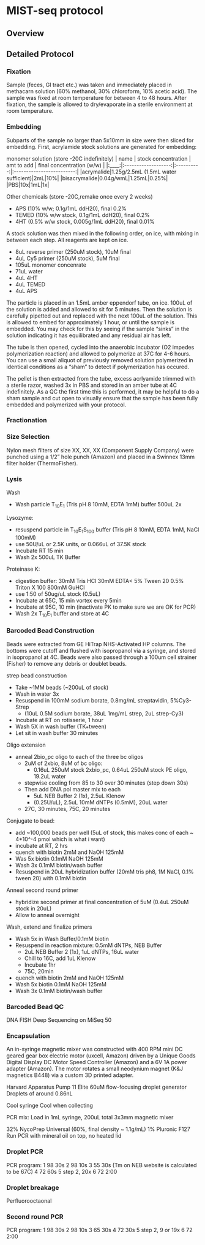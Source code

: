 # MIST-seq protocol 

## Overview

## Detailed Protocol

### Fixation

Sample (feces, GI tract etc.) was taken and immediately placed in methacarn solution (60% methanol, 30% chloroform, 10% acetic acid). The sample was fixed at room temperature for between 4 to 48 hours. After fixation, the sample is allowed to dry/evaporate in a sterile environment at room temperature.

### Embedding

Subparts of the sample no larger than 5x10mm in size were then sliced for embedding. First, acrylamide stock solutions are generated for embedding:

monomer solution (store -20C indefinitely)
| name | stock concentration | amt to add | final concentration (w/w) |
|:____:|:-------------------:|:----------:|:-------------------------:|
|acrymalide|1.25g/2.5mL (1.5mL water sufficient)|2mL|10%|
|bisacrymalide|0.04g/wmL|1.25mL|0.25%|
|PBS|10x|1mL|1x|

Other chemicals (store -20C,remake once every 2 weeks)

- APS (10% w/w; 0.1g/1mL ddH20), final  0.2%
- TEMED  (10% w/w stock, 0.1g/1mL ddH20), final 0.2%
- 4HT  (0.5% w/w stock, 0.005g/1mL ddH20), final 0.01%

A stock solution was then mixed in the following order, on ice, with mixing in between each step. All reagents are kept on ice.

- 8uL reverse primer (250uM stock), 10uM final
- 4uL Cy5 primer (250uM stock), 5uM final
- 105uL monomer concenrate
- 71uL water
- 4uL 4HT
- 4uL TEMED
- 4uL APS

The particle is placed in an 1.5mL amber eppendorf tube, on ice. 100uL of the solution is added and allowed to sit for 5 minutes. Then the solution is carefully pipetted out and replaced with the next 100uL of the solution. This is allowed to embed for approximately 1 hour, or until the sample is embedded. You may check for this by seeing if the sample “sinks” in the solution indicating it has equilibrated and any residual air has left.

The tube is then opened, cycled into the anaerobic incubator (O2 impedes polymerization reaction) and allowed to polymerize at 37C for 4-6 hours. You can use a small aliquot of previously removed solution polymerized in identical conditions as a “sham” to detect if polymerization has occured.

The pellet is then extracted from the tube, excess acrlyamide trimmed with a sterile razor, washed 3x in PBS and stored in an amber tube at 4C indefinitely. As a QC the first time this is performed, it may be helpful to do a sham sample and cut open to visually ensure that the sample has been fully embedded and polymerized with your protocol.

### Fractionation

### Size Selection
Nylon mesh filters of size XX, XX, XX (Component Supply Company) were punched using a 1/2” hole punch (Amazon) and placed in a Swinnex 13mm filter holder (ThermoFisher).

### Lysis
Wash

- Wash particle T<sub>10</sub>E<sub>1</sub> (Tris pH 8 10mM, EDTA 1mM) buffer 500uL 2x

Lysozyme:

- resuspend particle in T<sub>10</sub>E<sub>1</sub>S<sub>100</sub> buffer (Tris pH 8 10mM, EDTA 1mM, NaCl 100mM) 
- use 50U/uL or 2.5K units, or 0.066uL of 37.5K stock
- Incubate RT 15 min
- Wash 2x 500uL TK Buffer

Proteinase K:

- digestion buffer: 30mM Tris HCl 30mM EDTA< 5% Tween 20 0.5% Triton X 100 800mM GuHCl 
- use 1:50 of 50ug/uL stock (0.5uL)
- Incubate at 65C, 15 min vortex every 5min
- Incubate at 95C, 10 min (inactivate PK to make sure we are OK for PCR)
- Wash 2x T<sub>10</sub>E<sub>1</sub>  buffer and store at 4C

### Barcoded Bead Construction
Beads were extracted from GE HiTrap NHS-Activated HP columns. The bottoms were cutoff and flushed with isopropanol via a syringe, and stored in isopropanol at 4C. Beads were also passed through a 100um cell strainer (Fisher) to remove any debris or doublet beads.

strep bead construction

- Take ~1MM beads (~200uL of stock)
- Wash in water 3x
- Resuspend in 100mM sodium borate, 0.8mg/mL streptavidin, 5%Cy3-Strep
    - (10uL 0.5M sodium borate, 38uL 1mg/mL strep, 2uL strep-Cy3)
- Incubate at RT on rotisserie, 1 hour
- Wash 5X in wash buffer (TK+tween)
- Let sit in wash buffer 30 minutes


Oligo extension

- anneal 2bio_pc oligo to each of the three bc oligos
    - 2uM of 2xbio, 8uM of bc oligo:
        - 0.16uL 250uM stock 2xbio_pc, 0.64uL 250uM stock PE oligo, 19.2uL water
    - stepwise cooling from 85 to 30 over 30 minutes (step down 30s)
    - Then add DNA pol master mix  to each
        - 5uL NEB Buffer 2 (1x), 2.5uL Klenow
        - (0.25U/uL), 2.5uL 10mM dNTPs (0.5mM), 20uL water
    - 27C, 30 minutes, 75C, 20 minutes

Conjugate to bead:

- add ~100,000 beads per well (5uL of stock, this makes conc of each ~ 4*10^-4 pmol which is what i want)
- incubate at RT, 2 hrs
- quench with biotin 2mM and NaOH 125mM
- Was 5x biotin 0.1mM NaOH 125mM
- Wash 3x 0.1mM biotin/wash buffer
- Resuspend in 20uL hybridization buffer (20mM tris ph8, 1M NaCl, 0.1% tween 20) with 0.1mM biotin

Anneal second round primer

- hybridize second primer at final concentration of 5uM (0.4uL 250uM stock in 20uL)
- Allow to anneal overnight

Wash, extend and finalize primers

- Wash 5x in Wash Buffer/0.1mM biotin
- Resuspend in reaction mixture: 0.5mM dNTPs, NEB Buffer
    - 2uL NEB Buffer 2 (1x), 1uL dNTPs, 16uL water
    - Chill to 16C, add 1uL Klenow
    - Incubate 1hr
    - 75C, 20min
- quench with biotin 2mM and NaOH 125mM
- Wash 5x biotin 0.1mM NaOH 125mM
- Wash 3x 0.1mM biotin/wash buffer

### Barcoded Bead QC
DNA FISH
Deep Sequencing on MiSeq 50

### Encapsulation
An in-syringe magnetic mixer was constructed with 400 RPM mini DC geared gear box electric motor (uxcell, Amazon) driven by a Unique Goods Digital Display DC Motor Speed Controller (Amazon) and a 6V 1A power adapter (Amazon). The motor rotates a small neodynium magnet (K&J magnetics B448) via a custom 3D printed adapter.

Harvard Apparatus Pump 11 Elite
60uM flow-focusing droplet generator
Droplets of around 0.86nL

Cool syringe
Cool when collecting

PCR mix:
Load in 1mL syringe, 200uL total
3x3mm magnetic mixer

32% NycoPrep Universal (60%, final density ~ 1.1g/mL)
1% Pluronic F127
Run PCR with mineral oil on top, no heated lid

### Droplet PCR
PCR program:
1 98 30s
2 98 10s
3 55 30s (Tm on NEB website is calculated to be 67C)
4 72 60s
5 step 2, 20x
6 72 2:00

### Droplet breakage
Perfluorooctaonal

### Second round PCR
PCR program:
1 98 30s
2 98 10s
3 65 30s
4 72 30s
5 step 2, 9 or 19x
6 72 2:00